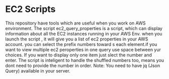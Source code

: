 # EC2 Scripts
This repository have tools which are useful when you work on AWS environment.
The script ec2_query_properties is a script, which can display information about all the EC2 instances running in your AWS Env.
when you launch the script , it will give you a list of ec2 properties in your AWS account. you can select the prefix numbers toward s each element.if you want to view multiple ec2 peroperties in one query use space between yur choices. If you want to display only one item just slect the number and enter.
The script is inteligent to handle the shuffled numbers too, means you dont need to provide the number in order.
Note: You need to have jq (Json Query) available in your server.
